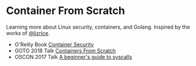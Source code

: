 # Container From Scratch

Learning more about Linux security, containers, and Golang.
Inspired by the works of [@lizrice].

- O'Reilly Book [Container Security](https://www.oreilly.com/library/view/container-security/9781492056690/)
- GOTO 2018 Talk [Containers From Scratch](https://www.youtube.com/watch?v=8fi7uSYlOdc)
- OSCON 2017 Talk [A beginner's guide to syscalls](https://learning.oreilly.com/videos/oscon-2017/9781491976227/9781491976227-video306637)

[@lizrice]: https://github.com/lizrice
